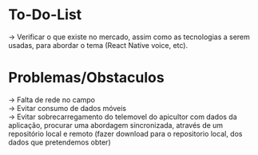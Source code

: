 # To-Do-List
-> Verificar o que existe no mercado, assim como as tecnologias a serem usadas, para abordar o 
tema (React Native voice, etc).

# Problemas/Obstaculos
-> Falta de rede no campo<br/>
-> Evitar consumo de dados móveis<br/>
-> Evitar sobrecarregamento do telemovel do apicultor com dados da aplicação, procurar uma 
abordagem sincronizada, através de um repositório local e remoto (fazer download para o repositorio
local, dos dados que pretendemos obter)
